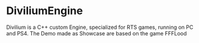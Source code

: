 # DiviliumEngine
Divilium is  a C++ custom Engine, specialized for RTS games, running on PC and PS4. The Demo made as Showcase are based on the game FFFLood
